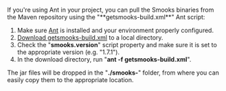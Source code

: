 <br/>
If you're using Ant in your project, you can pull the Smooks binaries from the Maven repository using the "**getsmooks-build.xml**" Ant script:

1. Make sure [Ant](https://ant.apache.org/) is installed and your environment properly configured.
2. [Download getsmooks-build.xml](https://github.com/smooks/smooks-distro/blob/master/utils/getsmooks-build.xml) to a local directory.
3. Check the "**smooks.version**" script property and make sure it is set to the appropriate version (e.g. "1.7.1").
4. In the download directory, run "**ant -f getsmooks-build.xml**".


The jar files will be dropped in the "**./smooks-<timestamp>**" folder, from where you can easily copy them to the appropriate location. 